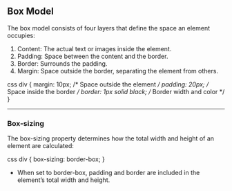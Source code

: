 ## Box Model

The box model consists of four layers that define the space an element occupies:

1. <span class="emphasis">Content</span>: The actual text or images inside the element.
2. <span class="emphasis">Padding</span>: Space between the content and the border.
3. <span class="emphasis">Border</span>: Surrounds the padding.
4. <span class="emphasis">Margin</span>: Space outside the border, separating the element from others.

css
div {
  margin: 10px; /* Space outside the element */
  padding: 20px; /* Space inside the border */
  border: 1px solid black; /* Border width and color */
}

---

### Box-sizing

The box-sizing property determines how the total width and height of an element are calculated:

css
div {
  box-sizing: border-box;
}

- When set to border-box, padding and border are included in the element’s total width and height.
